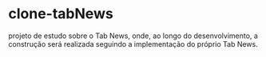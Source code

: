 # clone-tabNews

projeto de estudo sobre o Tab News, onde, ao longo do desenvolvimento, a construção será realizada seguindo a implementação do próprio Tab News.
